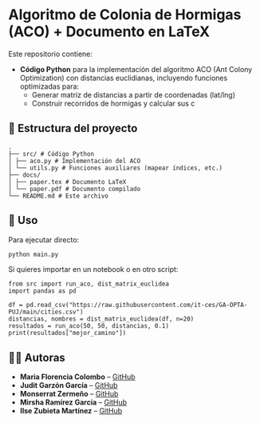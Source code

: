 # Algoritmo de Colonia de Hormigas (ACO) + Documento en LaTeX

Este repositorio contiene:

- **Código Python** para la implementación del algoritmo ACO (Ant Colony Optimization) con distancias euclidianas, incluyendo funciones optimizadas para:
  - Generar matriz de distancias a partir de coordenadas (lat/lng)
  - Construir recorridos de hormigas y calcular sus c

## 📂 Estructura del proyecto
```
.
├── src/ # Código Python
│ ├── aco.py # Implementación del ACO
│ └── utils.py # Funciones auxiliares (mapear índices, etc.)
├── docs/
│ ├── paper.tex # Documento LaTeX
│ └── paper.pdf # Documento compilado
└── README.md # Este archivo
```

## 🚀 Uso

Para ejecutar directo:

```python
python main.py
```
Si quieres importar en un notebook o en otro script:
```
from src import run_aco, dist_matrix_euclidea
import pandas as pd

df = pd.read_csv("https://raw.githubusercontent.com/it-ces/GA-OPTA-PUJ/main/cities.csv")
distancias, nombres = dist_matrix_euclidea(df, n=20)
resultados = run_aco(50, 50, distancias, 0.1)
print(resultados["mejor_camino"])
```

## 👩‍💻 Autoras

- **Maria Florencia Colombo** – [GitHub](https://github.com/usuario1)
- **Judit Garzón García** – [GitHub](https://github.com/usuario2)
- **Monserrat Zermeño** – [GitHub](https://github.com/usuario3)
- **Mirsha Ramírez Garcia** – [GitHub](https://github.com/usuario3)
- **Ilse Zubieta Martínez** – [GitHub](https://github.com/wer1ix)

